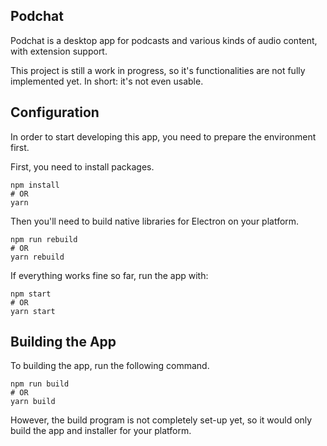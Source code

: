 ## Podchat
Podchat is a desktop app for podcasts and various kinds of audio content, with extension support.

This project is still a work in progress, so it's functionalities are not fully implemented yet. In short: it's not even usable.

## Configuration
In order to start developing this app, you need to prepare the environment first.

First, you need to install packages.
```shell
npm install
# OR
yarn
```

Then you'll need to build native libraries for Electron on your platform.
```shell
npm run rebuild
# OR
yarn rebuild
```

If everything works fine so far, run the app with:
```shell
npm start
# OR
yarn start
```

## Building the App
To building the app, run the following command.

```shell
npm run build
# OR
yarn build
```

However, the build program is not completely set-up yet, so it would only build the app and installer for your platform.